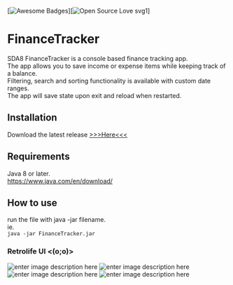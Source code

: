 [![Awesome Badges](https://img.shields.io/badge/built_with-JAVA-orange.svg)][![Open Source Love svg1](https://badges.frapsoft.com/os/v1/open-source.svg?v=103)]
# FinanceTracker
SDA8 FinanceTracker is a console based finance tracking app.  
The app allows you to save income or expense items while keeping track of a balance.  
Filtering, search and sorting functionality is available with custom date ranges.  
The app will save state upon exit and reload when restarted.


## Installation
Download the latest release [>>>Here<<<](https://github.com/pXius/FinanceTracker/releases/tag/1.0)

## Requirements
Java 8 or later.  
https://www.java.com/en/download/

## How to use
run the file with java -jar filename.  
ie.  
`java -jar FinanceTracker.jar`


### Retrolife UI <(o;o)>
![enter image description here](https://i.imgur.com/tw9DSKW.png)
![enter image description here](https://i.imgur.com/JS2ybAI.png)
![enter image description here](https://i.imgur.com/UdUEAcc.png)
![enter image description here](https://i.imgur.com/4t4skqh.png)
